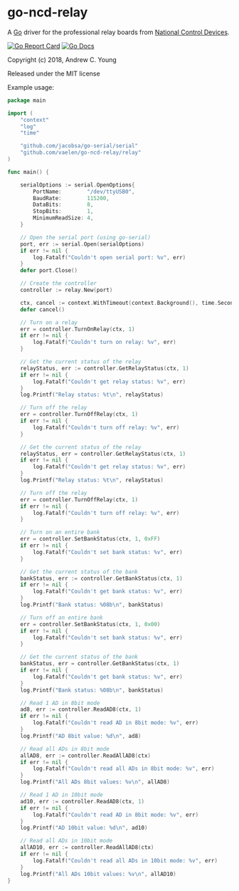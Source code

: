 # go-ncd-relay
A [Go](https://golang.org/) driver for the professional relay boards from [National Control Devices](https://ncd.io/).

[![Go Report Card](https://goreportcard.com/badge/github.com/vaelen/go-ncd-relay/relay)](https://goreportcard.com/report/github.com/vaelen/go-ncd-relay/relay)
[![Go Docs](https://godoc.org/github.com/vaelen/go-ncd-relay/relay?status.svg)](https://godoc.org/github.com/vaelen/go-ncd-relay/relay)

Copyright (c) 2018, Andrew C. Young

Released under the MIT license

Example usage:
```go
package main

import (
	"context"
	"log"
	"time"

	"github.com/jacobsa/go-serial/serial"
	"github.com/vaelen/go-ncd-relay/relay"
)

func main() {

	serialOptions := serial.OpenOptions{
		PortName:        "/dev/ttyUSB0",
		BaudRate:        115200,
		DataBits:        8,
		StopBits:        1,
		MinimumReadSize: 4,
	}

	// Open the serial port (using go-serial)
	port, err := serial.Open(serialOptions)
	if err != nil {
		log.Fatalf("Couldn't open serial port: %v", err)
	}
	defer port.Close()

	// Create the controller
	controller := relay.New(port)

	ctx, cancel := context.WithTimeout(context.Background(), time.Second*5)
	defer cancel()

	// Turn on a relay
	err = controller.TurnOnRelay(ctx, 1)
	if err != nil {
		log.Fatalf("Couldn't turn on relay: %v", err)
	}

	// Get the current status of the relay
	relayStatus, err := controller.GetRelayStatus(ctx, 1)
	if err != nil {
		log.Fatalf("Couldn't get relay status: %v", err)
	}
	log.Printf("Relay status: %t\n", relayStatus)

	// Turn off the relay
	err = controller.TurnOffRelay(ctx, 1)
	if err != nil {
		log.Fatalf("Couldn't turn off relay: %v", err)
	}

	// Get the current status of the relay
	relayStatus, err = controller.GetRelayStatus(ctx, 1)
	if err != nil {
		log.Fatalf("Couldn't get relay status: %v", err)
	}
	log.Printf("Relay status: %t\n", relayStatus)

	// Turn off the relay
	err = controller.TurnOffRelay(ctx, 1)
	if err != nil {
		log.Fatalf("Couldn't turn off relay: %v", err)
	}

	// Turn on an entire bank
	err = controller.SetBankStatus(ctx, 1, 0xFF)
	if err != nil {
		log.Fatalf("Couldn't set bank status: %v", err)
	}

	// Get the current status of the bank
	bankStatus, err := controller.GetBankStatus(ctx, 1)
	if err != nil {
		log.Fatalf("Couldn't get bank status: %v", err)
	}
	log.Printf("Bank status: %08b\n", bankStatus)

	// Turn off an entire bank
	err = controller.SetBankStatus(ctx, 1, 0x00)
	if err != nil {
		log.Fatalf("Couldn't set bank status: %v", err)
	}

	// Get the current status of the bank
	bankStatus, err = controller.GetBankStatus(ctx, 1)
	if err != nil {
		log.Fatalf("Couldn't get bank status: %v", err)
	}
	log.Printf("Bank status: %08b\n", bankStatus)

	// Read 1 AD in 8bit mode
	ad8, err := controller.ReadAD8(ctx, 1)
	if err != nil {
		log.Fatalf("Couldn't read AD in 8bit mode: %v", err)
	}
	log.Printf("AD 8bit value: %d\n", ad8)

	// Read all ADs in 8bit mode
	allAD8, err := controller.ReadAllAD8(ctx)
	if err != nil {
		log.Fatalf("Couldn't read all ADs in 8bit mode: %v", err)
	}
	log.Printf("All ADs 8bit values: %v\n", allAD8)

	// Read 1 AD in 10bit mode
	ad10, err := controller.ReadAD8(ctx, 1)
	if err != nil {
		log.Fatalf("Couldn't read AD in 8bit mode: %v", err)
	}
	log.Printf("AD 10bit value: %d\n", ad10)

	// Read all ADs in 10bit mode
	allAD10, err := controller.ReadAllAD8(ctx)
	if err != nil {
		log.Fatalf("Couldn't read all ADs in 10bit mode: %v", err)
	}
	log.Printf("All ADs 10bit values: %v\n", allAD10)
}
```
